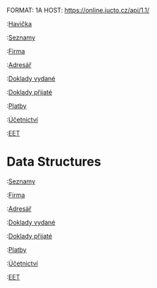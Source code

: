 FORMAT: 1A
HOST: https://online.iucto.cz/api/1.1/

:[Havička](doc/header.md)

:[Seznamy](doc/list.md)

:[Firma](doc/company/index.md)

:[Adresář](doc/contact/index.md)

:[Doklady vydané](doc/document_issued/index.md)

:[Doklady přijaté](doc/document_received/index.md)

:[Platby](doc/payment/index.md)

:[Účetnictví](doc/accounting.md)

:[EET](doc/eet.md)


# Data Structures

:[Seznamy](structure/list.md)

:[Firma](structure/company/index.md)

:[Adresář](structure/contact/index.md)

:[Doklady vydané](structure/document_issued/index.md)

:[Doklady přijaté](structure/document_received/index.md)

:[Platby](structure/payment/index.md)

:[Účetnictví](structure/accounting.md)

:[EET](structure/eet.md)
